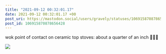 ```yaml
---
title: "2021-09-12 00:32:01.17"
date: 2021-09-12 00:32:01.17 +00
post_uri: https://mastodon.social/users/gravely/statuses/106915870878656428
post_id: 106915870878656428
---
```

wok point of contact on ceramic top stoves: about a quarter of an inch 🤷🏻‍♂️


![](/images/106915870833025745.jpg)


